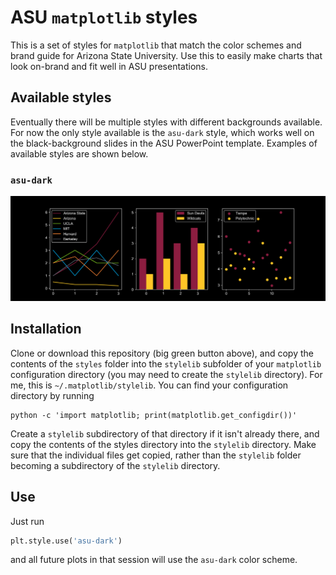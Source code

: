 # ASU `matplotlib` styles

This is a set of styles for `matplotlib` that match the color schemes and brand guide for Arizona State University. Use this to easily make charts that look on-brand and fit well in ASU presentations.

## Available styles

Eventually there will be multiple styles with different backgrounds available. For now the only style available is the `asu-dark` style, which works well on the black-background slides in the ASU PowerPoint template. Examples of available styles are shown below.

### `asu-dark`

![asu-dark](examples/asu-dark.png)

## Installation

Clone or download this repository (big green button above), and copy the contents of the `styles` folder into the `stylelib` subfolder of your `matplotlib` configuration directory (you may need to create the `stylelib` directory). For me, this is `~/.matplotlib/stylelib`. You can find your configuration directory by running

```
python -c 'import matplotlib; print(matplotlib.get_configdir())'
```

Create a `stylelib` subdirectory of that directory if it isn't already there, and copy the contents of the styles directory into the `stylelib` directory. Make sure that the individual files get copied, rather than the `stylelib` folder becoming a subdirectory of the `stylelib` directory.

## Use

Just run

```python
plt.style.use('asu-dark')
```

and all future plots in that session will use the `asu-dark` color scheme.